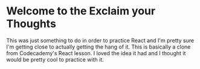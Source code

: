 # Welcome to the Exclaim your Thoughts

This was just something to do in order to practice React and I'm pretty sure I'm getting close to actually getting the hang of it. This is basically a clone from Codecademy's React lesson. I loved the idea it had and I thought it would be pretty cool to practice with it.
